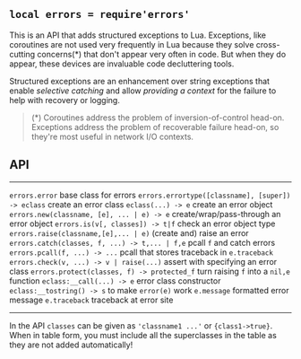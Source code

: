
## `local errors = require'errors'`

This is an API that adds structured exceptions to Lua. Exceptions, like
coroutines are not used very frequently in Lua because they solve
cross-cutting concerns(*) that don't appear very often in code. But when
they do appear, these devices are invaluable code decluttering tools.

Structured exceptions are an enhancement over string exceptions that enable
_selective catching_ and allow _providing a context_ for the failure to help
with recovery or logging.

> (*) Coroutines address the problem of inversion-of-control head-on.
Exceptions address the problem of recoverable failure head-on, so they're
most useful in network I/O contexts.

## API

---------------------------------------------------- -------------------------
`errors.error`                                       base class for errors
`errors.errortype([classname], [super]) -> eclass`   create an error class
`eclass(...) -> e`                                   create an error object
`errors.new(classname, [e], ... | e) -> e`           create/wrap/pass-through an error object
`errors.is(v[, classes]) -> t|f`                     check an error object type
`errors.raise(classname,[e],... | e)`                (create and) raise an error
`errors.catch(classes, f, ...) -> t,... | f,e`       pcall `f` and catch errors
`errors.pcall(f, ...) -> ...`                        pcall that stores traceback in `e.traceback`
`errors.check(v, ...) -> v | raise(...)`             assert with specifying an error class
`errors.protect(classes, f) -> protected_f`          turn raising `f` into a `nil,e` function
`eclass:__call(...) -> e`                            error class constructor
`eclass:__tostring() -> s`                           to make `error(e)` work
`e.message`                                          formatted error message
`e.traceback`                                        traceback at error site
---------------------------------------------------- -------------------------

In the API `classes` can be given as `'classname1 ...'` or `{class1->true}`.
When in table form, you must include all the superclasses in the table as
they are not added automatically!

